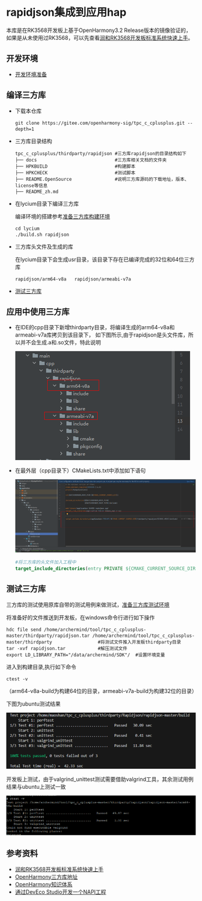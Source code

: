 # rapidjson集成到应用hap

本库是在RK3568开发板上基于OpenHarmony3.2 Release版本的镜像验证的，如果是从未使用过RK3568，可以先查看[润和RK3568开发板标准系统快速上手](https://gitee.com/openharmony-sig/knowledge_demo_temp/tree/master/docs/rk3568_helloworld)。

## 开发环境

- [开发环境准备](../../../docs/hap_integrate_environment.md)

## 编译三方库

- 下载本仓库

  ```shell
  git clone https://gitee.com/openharmony-sig/tpc_c_cplusplus.git --depth=1
  ```

- 三方库目录结构

  ```shell
  tpc_c_cplusplus/thirdparty/rapidjson #三方库rapidjson的目录结构如下
  ├── docs                             #三方库相关文档的文件夹
  ├── HPKBUILD                         #构建脚本
  ├── HPKCHECK                         #测试脚本
  ├── README.OpenSource                #说明三方库源码的下载地址，版本、license等信息
  ├── README_zh.md  
  ```
  
- 在lycium目录下编译三方库

  编译环境的搭建参考[准备三方库构建环境](../../../lycium/README.md#1编译环境准备)

  ```shell
  cd lycium
  ./build.sh rapidjson
  ```

- 三方库头文件及生成的库

  在lycium目录下会生成usr目录，该目录下存在已编译完成的32位和64位三方库

  ```shell
  rapidjson/arm64-v8a   rapidjson/armeabi-v7a
  ```
  
- [测试三方库](#测试三方库)

## 应用中使用三方库

- 在IDE的cpp目录下新增thirdparty目录，将编译生成的arm64-v8a和armeabi-v7a库拷贝到该目录下， 如下图所示,由于rapidjson是头文件库，所以并不会生成.a和.so文件，特此说明  

  ![3](.\pic\3.PNG)

  

- 在最外层（cpp目录下）CMakeLists.txt中添加如下语句

  ![image-20231228202528676](..\docs\pic\1.png)

  ```cmake
  #将三方库的头文件加入工程中      
  target_include_directories(entry PRIVATE ${CMAKE_CURRENT_SOURCE_DIR}/thirdparty/rapidjson/${OHOS_ARCH}/include)  
  ```


## 测试三方库

三方库的测试使用原库自带的测试用例来做测试，[准备三方库测试环境](../../../lycium/README.md#3ci环境准备)

将准备好的文件推送到开发板，在windows命令行进行如下操作

```shell
hdc file send /home/archermind/tool/tpc_c_cplusplus-master/thirdparty/rapidjson.tar /home/archermind/tool/tpc_c_cplusplus-master/thirdparty                 #将测试文件推入开发板thirdparty目录 
tar -xvf rapidjson.tar            #解压测试文件
export LD_LIBRARY_PATH="/data/archermind/SDK"/  #设置环境变量
```

进入到构建目录,执行如下命令

```
ctest -v
```

（arm64-v8a-build为构建64位的目录，armeabi-v7a-build为构建32位的目录）

下图为ubuntu测试结果

![](..\docs\pic\2.png)

开发板上测试，由于valgrind_unittest测试需要借助valgrind工具，其余测试用例结果与ubuntu上测试一致

![](..\docs\pic\4.PNG)



## 参考资料

- [润和RK3568开发板标准系统快速上手](https://gitee.com/openharmony-sig/knowledge_demo_temp/tree/master/docs/rk3568_helloworld)
- [OpenHarmony三方库地址](https://gitee.com/openharmony-tpc)
- [OpenHarmony知识体系](https://gitee.com/openharmony-sig/knowledge)
- [通过DevEco Studio开发一个NAPI工程](https://gitee.com/openharmony-sig/knowledge_demo_temp/blob/master/docs/napi_study/docs/hello_napi.md)

